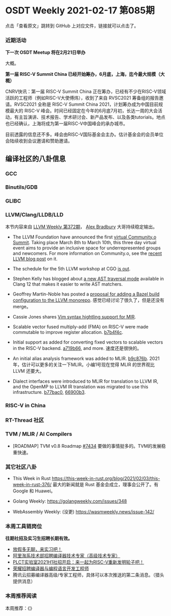 # OSDT Weekly 2021-02-17 第085期

点击「查看原文」跳转到 GitHub 上对应文件，链接就可以点击了。

### 近期活动

**下一次 OSDT Meetup 将在2月21日举办**

大概。

**第一届 RISC-V Summit China 已经开始筹办，6月底，上海，迄今最大规模（大概）**

CNRV快讯：第一届 RISC-V Summit China 正在筹办，已经有不少在RISC-V领域活跃的工程师（例如RISC-V大使傅炜），收到了来自 RVSC2021 筹备组的报告邀请。RVSC2021 全称是 RISC-V Summit China 2021，计划筹办成为中国目前规模最大的 RISC-V 峰会。时间已经固定在今年的6月底7月初，长达一周的大会活动，有主旨演讲、技术报告、学术研讨会、新产品发布、以及各类tutorials。地点也已经确认，上海将成为第一届RISC-V中国峰会的承办城市。

目前透露的信息还不多。峰会由RISC-V国际基金会主办。估计基金会的会员单位会陆续收到会议邀请和赞助邀请。

## 编译社区的八卦信息

### GCC

### Binutils/GDB

### GLIBC

### LLVM/Clang/LLDB/LLD

本节内容来自 [LLVM Weekly 第372期](http://llvmweekly.org/issue/372)，
[Alex Bradbury](https://www.linkedin.com/in/alex-bradbury/) 大哥持续稳定输出。

* The LLVM Foundation have announced the first [virtual Community.o Summit](https://llvm.swoogo.com/community-o-summit/). Taking place March 8th to March 10th, this three day virtual event aims to provide an inclusive space for underrepresented groups and newcomers. For more information on Community.o, see the [recent LLVM blog post](https://blog.llvm.org/posts/2021-02-10-community-dot-o/) on it.

* The schedule for the 5th LLVM workshop at CGO [is out](https://lists.llvm.org/pipermail/llvm-dev/2021-February/148434.html).

* Stephen Kelly has blogged about [a new AST traversal mode](https://steveire.wordpress.com/2021/02/14/ast-matchmaking-made-easy/) available in Clang 12 that makes it easier to write AST matchers.

* Geoffrey Martin-Noble has posted a [proposal for adding a Bazel build configuration to the LLVM monorepo](https://lists.llvm.org/pipermail/llvm-dev/2021-February/148437.html).
  感觉已经讨论了很久了，但是还没有merge。

* Cassie Jones shares [Vim syntax hightling support for MIR](https://lists.llvm.org/pipermail/llvm-dev/2021-February/148545.html).

* Scalable vector fused multiply-add (FMA) on RISC-V were made commutable to improve register allocation.
  [b7b4f4c](https://reviews.llvm.org/rGb7b4f4cbc3a6).

* Initial support as added for converting fixed vectors to scalable vectors in the RISC-V backend. [a719b66](https://reviews.llvm.org/rGa719b667a979), and more.
  速度还是很快的。

* An initial alias analysis framework was added to MLIR.
  [b9c876b](https://reviews.llvm.org/rGb9c876bd7e9a).
  2021年，估计可以更多的关注一下MLIR。小编1号现在觉得 MLIR 的世界观比 LLVM 还要大。

* Dialect interfaces were introduced to MLIR for translation to LLVM IR, and the OpenMP to LLVM IR translation was migrated to use this infrastructure.
  [b77bac0](https://reviews.llvm.org/rGb77bac057234),
  [66900b3](https://reviews.llvm.org/rG66900b3eae96).

### RISC-V in China

### RT-Thread 社区

### TVM / MLIR / AI Compilers

- [ROADMAP] TVM v0.8 Roadmap [#7434](https://github.com/apache/tvm/issues/7434)
  要做的事情挺多的。TVM的发展稳重快速。

### 其它社区八卦

- This Week in Rust
  https://this-week-in-rust.org/blog/2021/02/03/this-week-in-rust-376/
  最大的新闻就是 Rust 基金会成立，理事会公开了。有 Google 和 Huawei。

- Golang Weekly:
  https://golangweekly.com/issues/348

- WebAssembly Weekly: (没更)
  https://wasmweekly.news/issue-142/

### 本周工具链岗位

**往期社招及实习生招聘长期有效。**

- [放假多无聊，来实习吧！](https://mp.weixin.qq.com/s/pWjPrHtaWnzWbPfqqcX1cQ)
- [阿里淘系技术部招聘编译器技术专家（高级技术专家）](https://mp.weixin.qq.com/s/Yr_XA_L9fCI8IvhuudwTkQ)
- [PLCT实验室2021H1社招开启：来一起为RISC-V重新发明轮子吧！](https://mp.weixin.qq.com/s/9BUJ1-LbHGm-Lhs_Lavzjw)
- [荣耀招聘编译器与编程语言开发工程师](https://mp.weixin.qq.com/s/XaLAhjLP6fhj3Vl-mUjXng)
- 腾讯云招募编译器高级/专家工程师，具体可以本次推送的第二条消息。（猎头提供消息）

### 本周推荐阅读

本周推荐：《》
